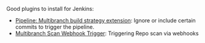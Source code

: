 Good plugins to install for Jenkins:
+ [Pipeline: Multibranch build strategy extension](https://plugins.jenkins.io/multibranch-build-strategy-extension/): Ignore or include certain commits to trigger the pipeline.
+ [Multibranch Scan Webhook Trigger](https://plugins.jenkins.io/multibranch-scan-webhook-trigger/): Triggering Repo scan via webhooks